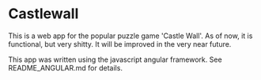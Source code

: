 # Castlewall

This is a web app for the popular puzzle game 'Castle Wall'. As of now, it is functional, but very shitty. It will be improved in the very near future.

This app was written using the javascript angular framework. See README_ANGULAR.md for details.
